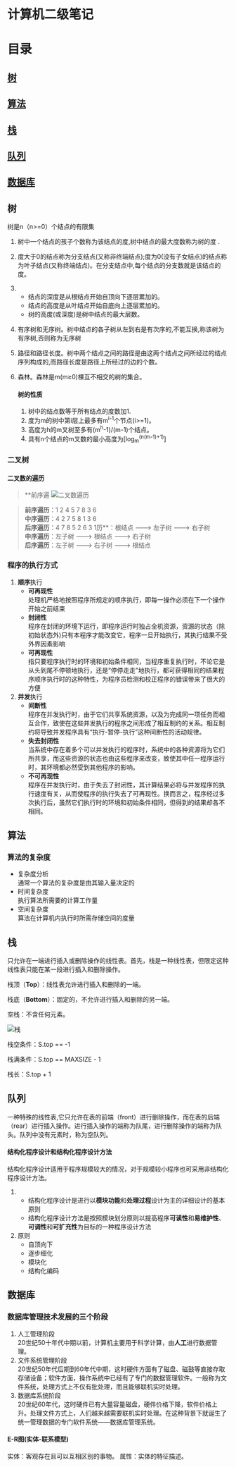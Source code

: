 # 计算机二级笔记 

# 目录
## [树](#tree)
## [算法](#算法)  
## [栈](#栈)  
## [队列](#队列)  
## [数据库](#数据库)

## <a id="tree">树</a>
树是n（n>=0）个结点的有限集        

1. 树中一个结点的孩子个数称为该结点的度,树中结点的最大度数称为树的度    .    
2. 度大于0的结点称为分支结点(又称非终端结点);度为0(没有子女结点)的结点称为叶子结点(又称终端结点)。在分支结点中,每个结点的分支数就是该结点的度。
3. - 结点的深度是从根结点开始自顶向下逐层累加的。
   - 结点的高度是从叶结点开始自底向上逐层累加的。
   - 树的高度(或深度)是树中结点的最大层数。
4. 有序树和无序树。树中结点的各子树从左到右是有次序的,不能互换,称该树为有序树,否则称为无序树
5. 路径和路径长度。树中两个结点之间的路径是由这两个结点之间所经过的结点序列构成的,而路径长度是路径上所经过的边的个数。
6. 森林。森林是m(m≥0)棵互不相交的树的集合。

    #### 树的性质
    1. 树中的结点数等于所有结点的度数加1.
    2. 度为m的树中第i层上最多有m<sup>i-1</sup>个节点(i>=1)。
    3. 高度为h的m叉树至多有(m<sup>h</sup>-1)/(m-1)个结点。
    4. 具有n个结点的m叉数的最小高度为[log<sub>m</sub><sup>(n(m-1)+1)</sup>]  


### 二叉树
#### 二叉数的遍历
> **前序遍
![二叉数遍历](./1.png)    

> **前序遍历**：1  2  4  5  7  8  3  6    
**中序遍历**：4  2  7  5  8  1  3  6    
**后序遍历**：4  7  8  5  2  6  3  1历**：根结点 ---> 左子树 ---> 右子树   
**中序遍历**：左子树 ---> 根结点 ---> 右子树    
**后序遍历**：左子树 ---> 右子树 ---> 根结点   

### 程序的执行方式
1. **顺序**执行
    - **可再现性**             
        处理机严格地按照程序所规定的顺序执行，即每一操作必须在下一个操作开始之前结束
    - **封闭性**         
        程序在封闭的环境下运行，即程序运行时独占全机资源，资源的状态（除初始状态外)只有本程序才能改变它，程序一旦开始执行，其执行结果不受外界因素影响
    - **可再现性**           
    指只要程序执行时的环境和初始条件相同，当程序重复执行时，不论它是从头到尾不停顿地执行，还是“停停走走”地执行，都可获得相同的结果程序顺序执行时的这种特性，为程序员检测和校正程序的错误带来了很大的方便
2. **并发**执行
    - **间断性**        
    程序在并发执行时，由于它们共享系统资源，以及为完成同一项任务而相互合作，致使在这些并发执行的程序之间形成了相互制约的关系。相互制约将导致并发程序具有“执行-暂停-执行”这种间断性的活动规律。
    - **失去封闭性**          
    当系统中存在着多个可以并发执行的程序时，系统中的各种资源将为它们所共享，而这些资源的状态也由这些程序来改变，致使其中任一程序运行时，其环境都必然受到其他程序的影响。
    - **不可再现性**           
    程序在并发执行时，由于失去了封闭性，其计算结果必将与并发程序的执行速度有关，从而使程序的执行失去了可再现性。换而言之，程序经过多次执行后，虽然它们执行时的环境和初始条件相同，但得到的结果却各不相同。
    
## 算法<a id="Algorithm"></a>
### 算法的复杂度
- 复杂度分析   
通常一个算法的复杂度是由其输入量决定的
- 时间复杂度      
执行算法所需要的计算工作量
- 空间复杂度     
算法在计算机内执行时所需存储空间的度量

## 栈
只允许在一端进行插入或删除操作的线性表。首先，栈是一种线性表，但限定这种线性表只能在某一段进行插入和删除操作。

栈顶（**Top**）：线性表允许进行插入和删除的一端。

栈底（**Bottom**）：固定的，不允许进行插入和删除的另一端。

空栈：不含任何元素。   

![栈](./2.jfif)

栈空条件：S.top == -1

栈满条件：S.top == MAXSIZE - 1

栈长：S.top + 1

## 队列
一种特殊的线性表,它只允许在表的前端（front）进行删除操作，而在表的后端（rear）进行插入操作。进行插入操作的端称为队尾，进行删除操作的端称为队头。队列中没有元素时，称为空队列。


#### 结构化程序设计和结构化程序设计方法 
结构化程序设计适用于程序规模较大的情况，对于规模较小程序也可采用非结构化程序设计方法。       
1.  - 结构化程序设计是进行以**模块功能**和**处理过程**设计为主的详细设计的基本原则
    - 结构化程序设计方法是按照模块划分原则以提高程序**可读性**和**易维护性**、**可调性**和**可扩充性**为目标的一种程序设计方法
2. 原则
    - 自顶向下
    - 逐步细化
    - 模块化
    - 结构化编码
   
    
    
    
## 数据库

### 数据库管理技术发展的三个阶段
1. 人工管理阶段   
20世纪50十年代中期以前，计算机主要用于科学计算，由**人工**进行数据管理。
2. 文件系统管理阶段   
20世纪50年代后期到60年代中期，这时硬件方面有了磁盘、磁鼓等直接存取存储设备；软件方面，操作系统中已经有了专门的数据管理软件。一般称为文件系统，处理方式上不仅有批处理，而且能够联机实时处理。
3. 数据库系统阶段   
20世纪60年代，这时硬件已有大量容量磁盘，硬件价格下降，软件价格上升。处理文件方式上，人们越来越需要联机实时处理。在这种背景下就诞生了统一管理数据的专门软件系统——数据库管理系统。

#### E-R图(实体-联系模型)
实体：客观存在且可以互相区别的事物。
属性：实体的特征描述。